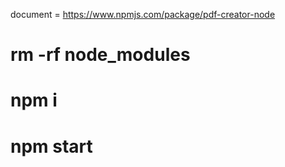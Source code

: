 document = https://www.npmjs.com/package/pdf-creator-node

# rm -rf node_modules
# npm i
# npm start
